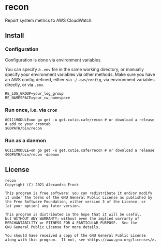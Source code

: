 # recon
Report system metrics to AWS CloudWatch

## Install

### Configuration
Configuration is done via environment variables.

You can specify a `.env` file in the same working directory, or manually specify your environment variables via other methods. Make sure you have an AWS config defined, either via `~/.aws/config`, via environment variables directly, or via `.env`.

```
RE_LOG_GROUP=your_log_group
RE_NAMESPACE=your_cw_namespace
```

### Run once, i.e. via `cron`
```
GO111MODULE=on go get -u get.cutie.cafe/recon # or download a release
# add to your crontab
$GOPATH/bin/recon
```

### Run as a daemon
```
GO111MODULE=on go get -u get.cutie.cafe/recon # or download a release
$GOPATH/bin/recon -daemon
```

## License
```
recon
Copyright (C) 2021 Alexandra Frock

This program is free software: you can redistribute it and/or modify
it under the terms of the GNU General Public License as published by
the Free Software Foundation, either version 3 of the License, or
(at your option) any later version.

This program is distributed in the hope that it will be useful,
but WITHOUT ANY WARRANTY; without even the implied warranty of
MERCHANTABILITY or FITNESS FOR A PARTICULAR PURPOSE.  See the
GNU General Public License for more details.

You should have received a copy of the GNU General Public License
along with this program.  If not, see <https://www.gnu.org/licenses/>.